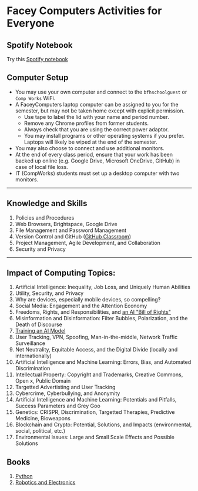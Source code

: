 # Facey Computers Activities for Everyone

## Spotify Notebook

Try this [Spotify notebook](https://hub.callysto.ca/jupyter/hub/user-redirect/git-pull?repo=https://gist.github.com/1cba2d46550abd163b0fc53d4f5bbb7d.git&branch=main&urlpath=notebooks/1cba2d46550abd163b0fc53d4f5bbb7d.git/music-intro.ipynb&depth=1)

## Computer Setup

* You may use your own computer and connect to the `bfhschoolguest` or `Comp Works` WiFi.
* A FaceyComputers laptop computer can be assigned to you for the semester, but may not be taken home except with explicit permission.
  * Use tape to label the lid with your name and period number.
  * Remove any Chrome profiles from former students.
  * Always check that you are using the correct power adaptor.
  * You may install programs or other operating systems if you prefer. Laptops will likely be wiped at the end of the semester.
* You may also choose to connect and use additional monitors.
* At the end of every class period, ensure that your work has been backed up online (e.g. Google Drive, Microsoft OneDrive, GitHub) in case of local file loss.
* IT (CompWorks) students must set up a desktop computer with two monitors.

---

## Knowledge and Skills

1. Policies and Procedures
1. Web Browsers, Brightspace, Google Drive
1. File Management and Password Management
1. Version Control and GitHub ([GitHub Classroom](https://classroom.github.com/a/rtd5iZM_))
1. Project Management, Agile Development, and Collaboration
1. Security and Privacy

---

## Impact of Computing Topics:

1. Artificial Intelligence: Inequality, Job Loss, and Uniquely Human Abilities
1. Utility, Security, and Privacy
1. Why are devices, especially mobile devices, so compelling?
1. Social Media: Engagement and the Attention Economy
1. Freedoms, Rights, and Responsibilities, and [an AI "Bill of Rights"](https://www.whitehouse.gov/ostp/ai-bill-of-rights/)
1. Misinformation and Disinformation: Filter Bubbles, Polarization, and the Death of Discourse
1. [Training an AI Model](https://teachablemachine.withgoogle.com/train/image)
1. User Tracking, VPN, Spoofing, Man-in-the-middle, Network Traffic Surveillance
1. Net Neutrality, Equitable Access, and the Digital Divide (locally and internationally)
1. Artificial Intelligence and Machine Learning: Errors, Bias, and Automated Discrimination
1. Intellectual Property: Copyright and Trademarks, Creative Commons, Open x, Public Domain
1. Targetted Advertisting and User Tracking
1. Cybercrime, Cyberbullying, and Anonymity
1. Artificial Intelligence and Machine Learning: Potentials and Pitfalls, Success Parameters and Grey Goo
1. Genetics: CRISPR, Discrimination, Targetted Therapies, Predictive Medicine, Bioweapons
1. Blockchain and Crypto: Potential, Solutions, and Impacts (environmental, social, political, etc.)
1. Environmental Issues: Large and Small Scale Effects and Possible Solutions

## Books

1. [Python](https://drive.google.com/drive/folders/0BxIiHHoXWwwtRFlGR3U1amJGVFU)
1. [Robotics and Electronics](https://drive.google.com/drive/folders/0BxIiHHoXWwwtfk9wUkNETmM2SmdtNy10VHlla19Kb2RkckRfaG9RSkpSRVNPR0Z6X0Rka3M)
